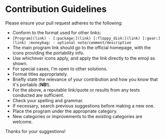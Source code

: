 
# Contribution Guidelines

Please ensure your pull request adheres to the following:

* Conform to the format used for other links:
* `[Program](link) - [:package:](link) [:floppy_disk:](link) [:gear:](link) :moneybag: - optional note/comment/description`
* The main program link should go to the official homepage, with the icons providing the portability info.
* Use whichever icons apply, and apply the link directly to the emoji as shown.
* For special cases, I'm open to other solutions.
* Format titles appropriately.
* Briefly state the relevance of your contribution and how you know that it's portable (**NB!**).
* For the above, a reputable link/quote or results from any tests conducted are sufficient.
* Check your spelling and grammar.
* If necessary, search previous suggestions before making a new one.
* Place the program under the appropriate category.
* New categories or improvements to the existing categories are welcome.

Thanks for your suggestions!

